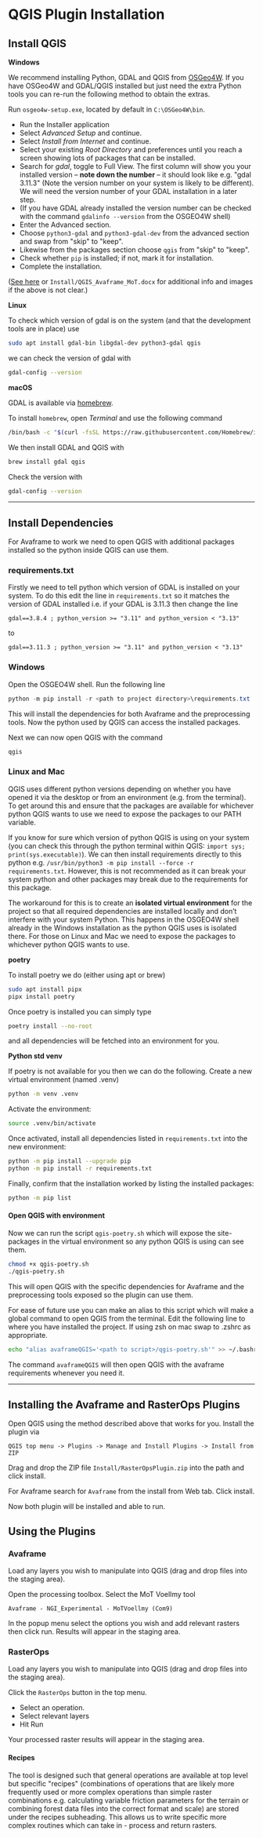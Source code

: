 # QGIS Plugin Installation

## Install QGIS

__Windows__  

We recommend installing Python, GDAL and QGIS from
[OSGeo4W](https://trac.osgeo.org/osgeo4w/). If you have OSGeo4W
and GDAL/QGIS installed but just need the extra Python tools you can re-run the following method to obtain the extras.

Run `osgeo4w-setup.exe`, located by default in `C:\OSGeo4W\bin`.

- Run the Installer application
- Select _Advanced Setup_ and continue.
- Select _Install from Internet_ and continue.
- Select your existing _Root Directory_ and preferences until you
  reach a screen showing lots of packages that can be installed.
- Search for _gdal_, toggle to Full View. The first column will
  show you your installed version – __note down the number__ – it
  should look like e.g. "gdal 3.11.3" (Note the version number on
  your system is likely to be different). We will need the version
  number of your GDAL installation in a later step.
- (If you have GDAL already installed the version number can be checked with the command `gdalinfo --version` from the OSGEO4W shell)
- Enter the Advanced section.
- Choose `python3-gdal` and `python3-gdal-dev` from the advanced section and swap
  from "skip" to "keep".
- Likewise from the packages section choose `qgis` from "skip" to "keep".
- Check whether `pip` is installed; if not, mark it for installation.
- Complete the installation.  

([See here](https://gis.stackexchange.com/questions/307850/osgeo4w-checking-gdal-version-with-gdalinfo-version-returns-nothing) or `Install/QGIS_Avaframe_MoT.docx` for additional info and images if the above is not clear.)


__Linux__

To check which version of gdal is on the system (and that the development tools are in place) use

```bash
sudo apt install gdal-bin libgdal-dev python3-gdal qgis
```

we can check the version of gdal with

```bash
gdal-config --version
```

__macOS__

GDAL is available via [homebrew](https://brew.sh/).

To install `homebrew`, open _Terminal_ and use the following command

```bash
/bin/bash -c "$(curl -fsSL https://raw.githubusercontent.com/Homebrew/install/HEAD/install.sh)"
```

We then install GDAL and QGIS with

```bash
brew install gdal qgis
```

Check the version with

```bash
gdal-config --version
```

---

## Install Dependencies

For Avaframe to work we need to open QGIS with additional packages installed so the python inside QGIS can use them. 

### requirements.txt

Firstly we need to tell python which version of GDAL is installed on your system. To do this edit the line in `requirements.txt` so it matches the version of GDAL installed i.e. if your GDAL is 3.11.3 then change the line

```text
gdal==3.8.4 ; python_version >= "3.11" and python_version < "3.13"
```

to

```text
gdal==3.11.3 ; python_version >= "3.11" and python_version < "3.13"
```

### Windows

Open the OSGEO4W shell. Run the following line

```powershell
python -m pip install -r <path to project directory>\requirements.txt
```

This will install the dependencies for both Avaframe and the preprocessing tools. Now the python used by QGIS can access the installed packages.

Next we can now open QGIS with the command

```powershell
qgis
```

### Linux and Mac

QGIS uses different python versions depending on whether you have opened it via the desktop or from an environment (e.g. from the terminal). To get around this and ensure that the packages are available for whichever python QGIS wants to use we need to expose the packages to our PATH variable.  

If you know for sure which version of python QGIS is using on your system (you can check this through the python terminal within QGIS: `import sys; print(sys.executable)`). We can then install requirements directly to this python e.g. `/usr/bin/python3 -m pip install --force -r requirements.txt`. However, this is not recommended as it can break your system python and other packages may break due to the requirements for this package. 

The workaround for this is to create an __isolated virtual environment__ for the project so that all required dependencies are installed locally and don’t interfere with your system Python. This happens in the OSGEO4W shell already in the Windows installation as the python QGIS uses is isolated there. For those on Linux and Mac we need to expose the packages to whichever python QGIS wants to use.


__poetry__

To install poetry we do (either using apt or brew)

```bash
sudo apt install pipx
pipx install poetry
```

Once poetry is installed you can simply type

```bash
poetry install --no-root
```

and all dependencies will be fetched into an environment for you.


__Python std venv__

If poetry is not available for you then we can do the following.
Create a new virtual environment (named .venv)

```bash
python -m venv .venv
```

Activate the environment:

```bash
source .venv/bin/activate
```

Once activated, install all dependencies listed in `requirements.txt` into the new environment:

```bash
python -m pip install --upgrade pip
python -m pip install -r requirements.txt
```

Finally, confirm that the installation worked by listing the installed packages:

```bash
python -m pip list
```


#### Open QGIS with environment 


Now we can run the script `qgis-poetry.sh` which will expose the site-packages in the virtual environment so any python QGIS is using can see them.

```bash
chmod +x qgis-poetry.sh
./qgis-poetry.sh
```

This will open QGIS with the specific dependencies for Avaframe and the preprocessing tools exposed so the plugin can use them.

For ease of future use you can make an alias to this script which will make a global command to open QGIS from the terminal. Edit the following line to where you have installed the project. If using zsh on mac swap to .zshrc as appropriate. 

```bash
echo "alias avaframeQGIS='<path to script>/qgis-poetry.sh'" >> ~/.bashrc
```

The command `avaframeQGIS` will then open QGIS with the avaframe requirements whenever you need it.


___

## Installing the Avaframe and RasterOps Plugins

Open QGIS using the method described above that works for you. Install the plugin via

```text
QGIS top menu -> Plugins -> Manage and Install Plugins -> Install from ZIP
```

Drag and drop the ZIP file `Install/RasterOpsPlugin.zip` into the path and click install.


For Avaframe search for `Avaframe` from the install from Web tab. Click install.

Now both plugin will be installed and able to run.



## Using the Plugins


### Avaframe

Load any layers you wish to manipulate into QGIS (drag and drop files into the staging area).

Open the processing toolbox. Select the MoT Voellmy tool

```text
Avaframe - NGI_Experimental - MoTVoellmy (Com9)
```

In the popup menu select the options you wish and add relevant rasters then click run.
Results will appear in the staging area.


### RasterOps

Load any layers you wish to manipulate into QGIS (drag and drop files into the staging area).

Click the `RasterOps` button in the top menu.

- Select an operation.
- Select relevant layers
- Hit Run

Your processed raster results will appear in the staging area.


#### Recipes

The tool is designed such that general operations are available at top level but specific "recipes" (combinations of operations that are likely more frequently used or more complex operations than simple raster combinations e.g. calculating variable friction parameters for the terrain or combining forest data files into the correct format and scale) are stored under the recipes subheading. This allows us to write specific more complex routines which can take in - process and return rasters. 